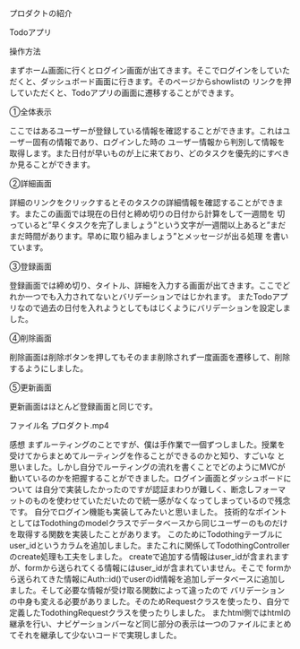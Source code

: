 プロダクトの紹介

Todoアプリ

操作方法

まずホーム画面に行くとログイン画面が出てきます。そこでログインをしていただくと、ダッシュボード画面に行きます。そのページからshowlistの
リンクを押していただくと、Todoアプリの画面に遷移することができます。

①全体表示

ここではあるユーザーが登録している情報を確認することができます。これはユーザー固有の情報であり、ログインした時の
ユーザー情報から判別して情報を取得します。また日付が早いものが上に来ており、どのタスクを優先的にすべきか見ることができます。

②詳細画面

詳細のリンクをクリックするとそのタスクの詳細情報を確認することができます。またこの画面では現在の日付と締め切りの日付から計算をして一週間を
切っていると”早くタスクを完了しましょう”という文字が一週間以上あると”まだまだ時間があります。早めに取り組みましょう”とメッセージが出る処理
を書いています。

③登録画面

登録画面では締め切り、タイトル、詳細を入力する画面が出てきます。ここでどれか一つでも入力されてないとバリデーションではじかれます。
またTodoアプリなので過去の日付を入れようとしてもはじくようにバリデーションを設定しました。

④削除画面

削除画面は削除ボタンを押してもそのまま削除されず一度画面を遷移して、削除するようにしました。

⑤更新画面

更新画面はほとんど登録画面と同じです。

ファイル名
プロダクト.mp4

感想
まずルーティングのことですが、僕は手作業で一個ずつしました。授業を受けてからまとめてルーティングを作ることができるのかと知り、すごいな
と思いました。しかし自分でルーティングの流れを書くことでどのようにMVCが動いているのかを把握することができました。ログイン画面とダッシュボードについて
は自分で実装したかったのですが認証まわりが難しく、断念しフォーマットのものを使わせていただいたので統一感がなくなってしまっているので残念です。
自分でログイン機能も実装してみたいと思いました。
技術的なポイントとしてはTodothingのmodelクラスでデータベースから同じユーザーのものだけを取得する関数を実装したことがあります。
このためにTodothingテーブルにuser_idというカラムを追加しました。またこれに関係してTodothingControllerのcreate処理も工夫をしました。
createで追加する情報はuser_idが含まれますが、formから送られてくる情報にはuser_idが含まれていません。そこで
formから送られてきた情報にAuth::id()でuserのid情報を追加しデータベースに追加しました。そして必要な情報が受け取る関数によって違ったので
バリデーションの中身も変える必要がありました。そのためRequestクラスを使ったり、自分で定義したTodothingRequestクラスを使ったりしました。
またhtml側ではhtmlの継承を行い、ナビゲーションバーなど同じ部分の表示は一つのファイルにまとめてそれを継承して少ないコードで実現しました。